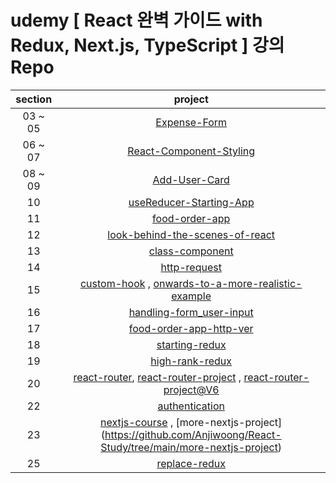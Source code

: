 # udemy [ React 완벽 가이드 with Redux, Next.js, TypeScript ] 강의 Repo

| section |                                                                                                                                            project                                                                                                                                             |
| :-----: | :--------------------------------------------------------------------------------------------------------------------------------------------------------------------------------------------------------------------------------------------------------------------------------------------: |
| 03 ~ 05 |                                                                                                        [Expense-Form](https://github.com/Anjiwoong/React-Study/tree/main/expense-form)                                                                                                         |
| 06 ~ 07 |                                                                                             [React-Component-Styling](https://github.com/Anjiwoong/React-Study/tree/main/react-component-styling)                                                                                              |
| 08 ~ 09 |                                                                                                       [Add-User-Card](https://github.com/Anjiwoong/React-Study/tree/main/add-user-card)                                                                                                        |
|   10    |                                                                                             [useReducer-Starting-App](https://github.com/Anjiwoong/React-Study/tree/main/usereducer-starting-app)                                                                                              |
|   11    |                                                                                                      [food-order-app](https://github.com/Anjiwoong/React-Study/tree/main/food-order-app)                                                                                                       |
|   12    |                                                                                     [look-behind-the-scenes-of-react](https://github.com/Anjiwoong/React-Study/tree/main/look-behind-the-scenes-of-react)                                                                                      |
|   13    |                                                                                                     [class-component](https://github.com/Anjiwoong/React-Study/tree/main/class-component)                                                                                                      |
|   14    |                                                                                                        [http-request](https://github.com/Anjiwoong/React-Study/tree/main/http-request)                                                                                                         |
|   15    |                                         [custom-hook](https://github.com/Anjiwoong/React-Study/tree/main/custom-hook) , [onwards-to-a-more-realistic-example](https://github.com/Anjiwoong/React-Study/tree/main/onwards-to-a-more-realistic-example)                                          |
|   16    |                                                                                            [handling-form_user-input](https://github.com/Anjiwoong/React-Study/tree/main/handling-form_user-input)                                                                                             |
|   17    |                                                                                             [food-order-app-http-ver](https://github.com/Anjiwoong/React-Study/tree/main/food-order-app-http-ver)                                                                                              |
|   18    |                                                                                                      [starting-redux](https://github.com/Anjiwoong/React-Study/tree/main/starting-redux)                                                                                                       |
|   19    |                                                                                                     [high-rank-redux](https://github.com/Anjiwoong/React-Study/tree/main/high-rank-redux)                                                                                                      |
|   20    | [react-router](https://github.com/Anjiwoong/React-Study/tree/main/react-router), [react-router-project](https://github.com/Anjiwoong/React-Study/tree/main/react-router-project) , [react-router-project@V6](https://github.com/Anjiwoong/React-Study/tree/main/react-router-project-version6) |
|   22    |                                                                                                      [authentication](https://github.com/Anjiwoong/React-Study/tree/main/authentication)                                                                                                       |
|   23    |                                                                                          [nextjs-course](https://github.com/Anjiwoong/React-Study/tree/main/nextjs-course) , [more-nextjs-project] (https://github.com/Anjiwoong/React-Study/tree/main/more-nextjs-project)                                                                                          |
|   25    |                                                                                                                                       [replace-redux]()                                                                                                                                        |
